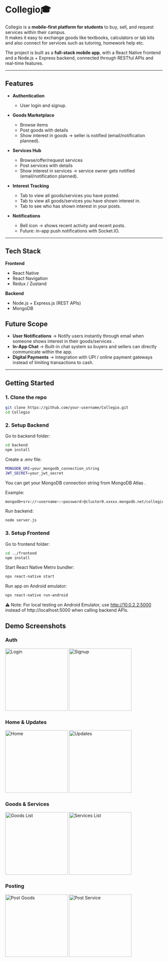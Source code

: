 # Collegio🎓

Collegio is a **mobile-first platform for students** to buy, sell, and request services within their campus.  
It makes it easy to exchange goods like textbooks, calculators or lab kits and also connect for services such as tutoring, homework help etc.  

The project is built as a **full-stack mobile app**, with a React Native frontend and a Node.js + Express backend, connected through RESTful APIs and real-time features.

---

##  Features

- **Authentication**
  - User login and signup.
  
- **Goods Marketplace**
  - Browse items 
  - Post goods with details 
  - Show interest in goods → seller is notified (email/notification planned).

- **Services Hub**
  - Browse/offer/request services 
  - Post services with details
  - Show interest in services → service owner gets notified (email/notification planned).  


- **Interest Tracking**
  - Tab to view all goods/services you have posted.
  - Tab to view all goods/services you have shown interest in.
  - Tab to see who has shown interest in your posts.  

- **Notifications**
  - Bell icon → shows recent activity and recent posts.
  - Future: in-app push notifications with Socket.IO.

---

##  Tech Stack

**Frontend**  
- React Native 
- React Navigation 
- Redux / Zustand 

**Backend**  
- Node.js + Express.js (REST APIs)  
- MongoDB 

##  Future Scope

- **User Notifications** → Notify users instantly through email when someone shows interest in their goods/services .  
- **In-App Chat** → Built-in chat system so buyers and sellers can directly communicate within the app.  
- **Digital Payments** → Integration with UPI / online payment gateways instead of limiting transactions to cash.  

---

##  Getting Started

### 1. Clone the repo
```bash
git clone https://github.com/your-username/Collegio.git
cd Collegio
```

### 2. Setup Backend

Go to backend folder:
```bash
cd backend
npm install
```

Create a .env file:
```bash
MONGODB_URI=your_mongodb_connection_string
JWT_SECRET=your_jwt_secret
```

You can get your MongoDB connection string from MongoDB Atlas
.

Example:
```bash
mongodb+srv://<username>:<password>@cluster0.xxxxx.mongodb.net/collegioDB?retryWrites=true&w=majority
```

Run backend:
```bash
node server.js
```
### 3. Setup Frontend

Go to frontend folder:
```bash
cd ../frontend
npm install
```

Start React Native Metro bundler:
```bash
npx react-native start
```  

Run app on Android emulator:
```bash
npx react-native run-android
```

⚠️ Note: For local testing on Android Emulator, use http://10.0.2.2:5000 instead of http://localhost:5000 when calling backend APIs.  

## Demo Screenshots  

### Auth
<p float="left">
  <img src="./frontend/assets/Login.png" alt="Login" width="200" />
  <img src="./frontend/assets/Signup.png" alt="Signup" width="200" />
</p>

### Home & Updates
<p float="left">
  <img src="./frontend/assets/Home.png" alt="Home" width="200" />
  <img src="./frontend/assets/Updates.png" alt="Updates" width="200" />
</p>

### Goods & Services
<p float="left">
  <img src="./frontend/assets/GoodsList.png" alt="Goods List" width="200" />
  <img src="./frontend/assets/ServicesList.png" alt="Services List" width="200" />
</p>

### Posting
<p float="left">
  <img src="./frontend/assets/PostGoods.png" alt="Post Goods" width="200" />
  <img src="./frontend/assets/PostService.png" alt="Post Service" width="200" />
</p>



